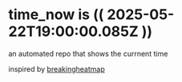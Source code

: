 # time_now is (( 2025-05-22T19:00:00.085Z ))

an automated repo that shows the currnent time

inspired by [breakingheatmap](https://github.com/breakingheatmap/breakingheatmap)